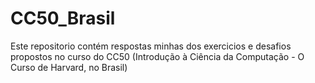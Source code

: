 # CC50_Brasil
Este repositorio contém respostas minhas dos exercicios e desafios propostos no curso do CC50 (Introdução à Ciência da Computação - O Curso de Harvard, no Brasil)
